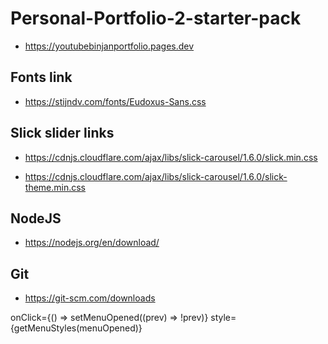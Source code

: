 # Personal-Portfolio-2-starter-pack

- https://youtubebinjanportfolio.pages.dev

## Fonts link

- https://stijndv.com/fonts/Eudoxus-Sans.css

## Slick slider links

- https://cdnjs.cloudflare.com/ajax/libs/slick-carousel/1.6.0/slick.min.css

- https://cdnjs.cloudflare.com/ajax/libs/slick-carousel/1.6.0/slick-theme.min.css

## NodeJS

- https://nodejs.org/en/download/

## Git

- https://git-scm.com/downloads

onClick={() => setMenuOpened((prev) => !prev)}
style={getMenuStyles(menuOpened)}
